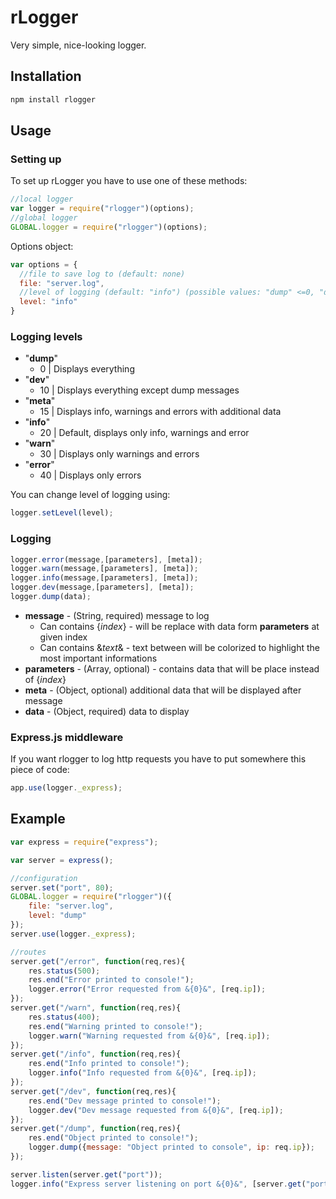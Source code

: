 rLogger
=======

Very simple, nice-looking logger.

## Installation
```bash
npm install rlogger
```
## Usage
### Setting up
To set up rLogger you have to use one of these methods:
```js
//local logger
var logger = require("rlogger")(options);
//global logger
GLOBAL.logger = require("rlogger")(options);
```
Options object:
```js
var options = {
  //file to save log to (default: none)
  file: "server.log",
  //level of logging (default: "info") (possible values: "dump" <=0, "dev" <=10, "meta" <=15, "info" <=20, "warn" <=30, "error" <=40)
  level: "info"
}
```
### Logging levels
* "__dump__"
  * 0 | Displays everything
* "__dev__"
  * 10 | Displays everything except dump messages
* "__meta__"
  * 15 | Displays info, warnings and errors with additional data
* "__info__"
  * 20 | Default, displays only info, warnings and error
* "__warn__"
  * 30 | Displays only warnings and errors
* "__error__"
  * 40 | Displays only errors

You can change level of logging using:
```js
logger.setLevel(level);
```
### Logging
```js
logger.error(message,[parameters], [meta]);
logger.warn(message,[parameters], [meta]);
logger.info(message,[parameters], [meta]);
logger.dev(message,[parameters], [meta]);
logger.dump(data);
```
* __message__ - (String, required) message to log
  * Can contains {_index_} - will be replace with data form __parameters__ at given index
  * Can contains &_text_& - text between will be colorized to highlight the most important informations
* __parameters__ - (Array, optional) - contains data that will be place instead of {_index_}
* __meta__ - (Object, optional) additional data that will be displayed after message
* __data__ - (Object, required) data to display

### Express.js middleware
If you want rlogger to log http requests you have to put somewhere this piece of code: 
```js
app.use(logger._express);
```

## Example
```js
var express = require("express");

var server = express();

//configuration
server.set("port", 80);
GLOBAL.logger = require("rlogger")({
	file: "server.log",
	level: "dump"
});
server.use(logger._express);

//routes
server.get("/error", function(req,res){
	res.status(500);
	res.end("Error printed to console!");
	logger.error("Error requested from &{0}&", [req.ip]);
});
server.get("/warn", function(req,res){
	res.status(400);
	res.end("Warning printed to console!");
	logger.warn("Warning requested from &{0}&", [req.ip]);
});
server.get("/info", function(req,res){
	res.end("Info printed to console!");
	logger.info("Info requested from &{0}&", [req.ip]);
});
server.get("/dev", function(req,res){
	res.end("Dev message printed to console!");
	logger.dev("Dev message requested from &{0}&", [req.ip]);
});
server.get("/dump", function(req,res){
	res.end("Object printed to console!");
	logger.dump({message: "Object printed to console", ip: req.ip});
});

server.listen(server.get("port"));
logger.info("Express server listening on port &{0}&", [server.get("port")]);
```